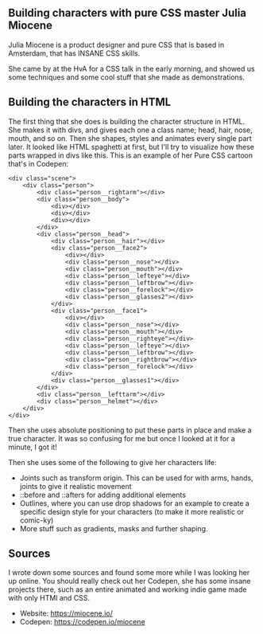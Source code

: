 ## Building characters with pure CSS master Julia Miocene

Julia Miocene is a product designer and pure CSS that is based in Amsterdam, that has INSANE CSS skills.

She came by at the HvA for a CSS talk in the early morning, and showed us some techniques and some cool stuff that she made as demonstrations.

## Building the characters in HTML

The first thing that she does is building the character structure in HTML. She makes it with divs, and gives each one a class name; head, hair, nose, mouth, and so on. Then she shapes, styles and animates every single part later. It looked like HTML spaghetti at first, but I'll try to visualize how these parts wrapped in divs like this. This is an example of her Pure CSS cartoon that's in Codepen:

```
<div class="scene">
	<div class="person">
		<div class="person__rightarm"></div>
		<div class="person__body">
			<div></div>
			<div></div>
			<div></div>
		</div>
		<div class="person__head">
			<div class="person__hair"></div>
			<div class="person__face2">
				<div></div>
				<div class="person__nose"></div>
				<div class="person__mouth"></div>
				<div class="person__lefteye"></div>
				<div class="person__leftbrow"></div>
				<div class="person__forelock"></div>
				<div class="person__glasses2"></div>
			</div>
			<div class="person__face1">
				<div></div>
				<div class="person__nose"></div>
				<div class="person__mouth"></div>
				<div class="person__righteye"></div>
				<div class="person__lefteye"></div>
				<div class="person__leftbrow"></div>
				<div class="person__rightbrow"></div>
				<div class="person__forelock"></div>
			</div>
			<div class="person__glasses1"></div>
		</div>
		<div class="person__lefttarm"></div>
		<div class="person__helmet"></div>
	</div>
</div>
```

Then she uses absolute positioning to put these parts in place and make a true character. It was so confusing for me but once I looked at it for a minute, I got it!

Then she uses some of the following to give her characters life:
- Joints such as transform origin. This can be used for with arms, hands, joints to give it realistic movement
- ::before and ::afters for adding additional elements
- Outlines, where you can use drop shadows for an example to create a specific design style for your characters (to make it more realistic or comic-ky)
- More stuff such as gradients, masks and further shaping.


## Sources
I wrote down some sources and found some more while I was looking her up online. You should really check out her Codepen, she has some insane projects there, such as an entire animated and working indie game made with only HTMl and CSS.
- Website: https://miocene.io/
- Codepen: https://codepen.io/miocene